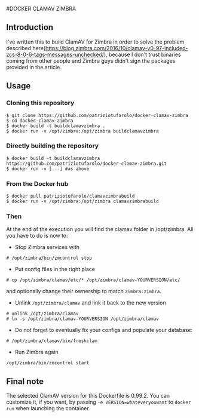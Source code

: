 #DOCKER CLAMAV ZIMBRA
## Introduction

I've written this to build ClamAV for Zimbra in order to solve the problem described
here(https://blog.zimbra.com/2016/10/clamav-v0-97-included-zcs-8-0-6-tags-messages-unchecked/), because I don't trust binaries coming from other people and Zimbra guys didn't sign the packages provided in the article.

## Usage
### Cloning this repository

```
$ git clone https://github.com/patriziotufarolo/docker-clamav-zimbra
$ cd docker-clamav-zimbra
$ docker build -t buildclamavzimbra .
$ docker run -v /opt/zimbra:/opt/zimbra buildclamavzimbra
```

### Directly building the repository
```
$ docker build -t buildclamavzimbra https://github.com/patriziotufarolo/docker-clamav-zimbra.git
$ docker run -v [...] #as above
```

### From the Docker hub
```
$ docker pull patriziotufarolo/clamavzimbrabuild
$ docker run -v /opt/zimbra:/opt/zimbra clamavzimbrabuild
```

### Then
At the end of the execution you will find the clamav folder in /opt/zimbra.
All you have to do is now to:

- Stop Zimbra services with
```
# /opt/zimbra/bin/zmcontrol stop
```
- Put config files in the right place
```
# cp /opt/zimbra/clamav/etc/* /opt/zimbra/clamav-YOURVERSION/etc/
```
and optionally change their ownership to match `zimbra:zimbra`.

- Unlink ` /opt/zimbra/clamav ` and link it back to the new version

```
# unlink /opt/zimbra/clamav
# ln -s /opt/zimbra/clamav-YOURVERSION /opt/zimbra/clamav
```

- Do not forget to eventually fix your configs and populate your database:

```
# /opt/zimbra/clamav/bin/freshclam
```

- Run Zimbra again 

```
/opt/zimbra/bin/zmcontrol start
```

## Final note
The selected ClamAV version for this Dockerfile is 0.99.2.
You can customize it, if you want, by passing `-e VERSION=whateveryouwant` to `docker run` when launching the container.

